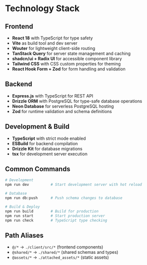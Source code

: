# Technology Stack

## Frontend
- **React 18** with TypeScript for type safety
- **Vite** as build tool and dev server
- **Wouter** for lightweight client-side routing
- **TanStack Query** for server state management and caching
- **shadcn/ui + Radix UI** for accessible component library
- **Tailwind CSS** with CSS custom properties for theming
- **React Hook Form + Zod** for form handling and validation

## Backend
- **Express.js** with TypeScript for REST API
- **Drizzle ORM** with PostgreSQL for type-safe database operations
- **Neon Database** for serverless PostgreSQL hosting
- **Zod** for runtime validation and schema definitions

## Development & Build
- **TypeScript** with strict mode enabled
- **ESBuild** for backend compilation
- **Drizzle Kit** for database migrations
- **tsx** for development server execution

## Common Commands
```bash
# Development
npm run dev          # Start development server with hot reload

# Database
npm run db:push      # Push schema changes to database

# Build & Deploy
npm run build        # Build for production
npm run start        # Start production server
npm run check        # TypeScript type checking
```

## Path Aliases
- `@/*` → `./client/src/*` (frontend components)
- `@shared/*` → `./shared/*` (shared schemas and types)
- `@assets/*` → `./attached_assets/*` (static assets)

